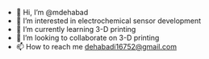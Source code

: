 - 👋 Hi, I’m @mdehabad
- 👀 I’m interested in electrochemical sensor development
- 🌱 I’m currently learning 3-D printing
- 💞️ I’m looking to collaborate on 3-D printing
- 📫 How to reach me dehabadi16752@gmail.com

<!---
mdehabad/mdehabad is a ✨ special ✨ repository because its `README.md` (this file) appears on your GitHub profile.
You can click the Preview link to take a look at your changes.
--->
